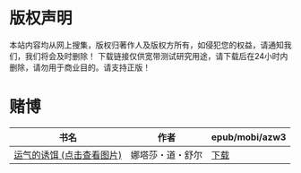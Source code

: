 # 版权声明

本站内容均从网上搜集，版权归著作人及版权方所有，如侵犯您的权益，请通知我们，我们将会及时删除！ 下载链接仅供宽带测试研究用途，请下载后在24小时内删除，请勿用于商业目的。请支持正版！

# 赌博

| 书名 | 作者 | epub/mobi/azw3 |
| --- | --- | --- |
| [运气的诱饵 (点击查看图片)](https://www.dushupai.com/attachment/2024/06/12/aede692521076395.jpg) | 娜塔莎・道・舒尔 | [下载](https://url89.ctfile.com/f/31084289-1375493695-e4930e?p=8866) |
